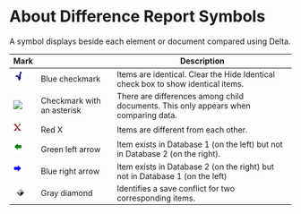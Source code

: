# About Difference Report Symbols

A symbol displays beside each element or document compared using Delta.

| Mark | | Description |
| --- | --- | --- |
| ![Blue Checkmark](img/symbols.png) | Blue checkmark | Items are identical. Clear the Hide Identical check box to show identical items. |
| <img src="../img/symbols2.png" width="23px"/> | Checkmark with an asterisk | There are differences among child documents. This only appears when comparing data. |
| ![Red X](img/symbols3.png) | Red X | Items are different from each other. |
| ![Green left arrow](img/symbols4.png) | Green left arrow | Item exists in Database 1 (on the left) but not in Database 2 (on the right). |
| ![Blue right arrow](img/symbols5.png) | Blue right arrow | Item exists in Database 2 (on the right) but not in Database 1 (on the left) |
| ![Gray diamond](img/symbols6.png) | Gray diamond | Identifies a save conflict for two corresponding items. |